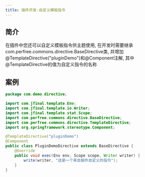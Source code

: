 ```yaml
---
title: 插件开发-自定义模板指令
---
```


## 简介
在插件中您还可以自定义模板指令供主题使用, 在开发时需要继承com.perfree.commons.directive.BaseDirective类, 并增加@TemplateDirective("pluginDemo")和@Component注解, 其中@TemplateDirective的值为自定义指令的名称

## 案例
```java
package com.demo.directive;

import com.jfinal.template.Env;
import com.jfinal.template.io.Writer;
import com.jfinal.template.stat.Scope;
import com.perfree.commons.directive.BaseDirective;
import com.perfree.commons.directive.TemplateDirective;
import org.springframework.stereotype.Component;

@TemplateDirective("pluginDemo")
@Component
public class PluginDemoDirective extends BaseDirective {
    @Override
    public void exec(Env env, Scope scope, Writer writer) {
        write(writer, "这是一个来自插件自定义的指令");
    }
}

```